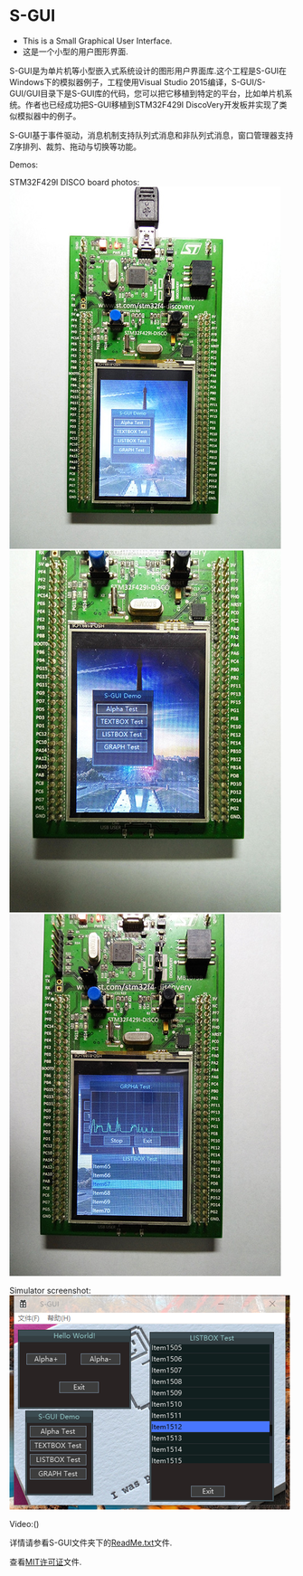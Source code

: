 # S-GUI
* This is a Small Graphical User Interface.
* 这是一个小型的用户图形界面.

S-GUI是为单片机等小型嵌入式系统设计的图形用户界面库.这个工程是S-GUI在Windows下的模拟器例子，工程使用Visual Studio 2015编译，S-GUI/S-GUI/GUI目录下是S-GUI库的代码，您可以把它移植到特定的平台，比如单片机系统。作者也已经成功把S-GUI移植到STM32F429I DiscoVery开发板并实现了类似模拟器中的例子。

S-GUI基于事件驱动，消息机制支持队列式消息和非队列式消息，窗口管理器支持Z序排列、裁剪、拖动与切换等功能。

Demos:

  STM32F429I DISCO board photos:
  ![](https://github.com/Le-Seul/S-GUI/raw/master/Demos/1.jpg)
  ![](https://github.com/Le-Seul/S-GUI/raw/master/Demos/2.jpg)
  ![](https://github.com/Le-Seul/S-GUI/raw/master/Demos/3.jpg)
  
  Simulator screenshot:
  ![](https://github.com/Le-Seul/S-GUI/raw/master/Demos/4.png)
  
  Video:()

详情请参看S-GUI文件夹下的[ReadMe.txt](https://github.com/Le-Seul/S-GUI/blob/master/S-GUI/ReadMe.txt)文件.

查看[MIT许可证](https://github.com/Le-Seul/S-GUI/blob/master/LICENSE.txt)文件.
